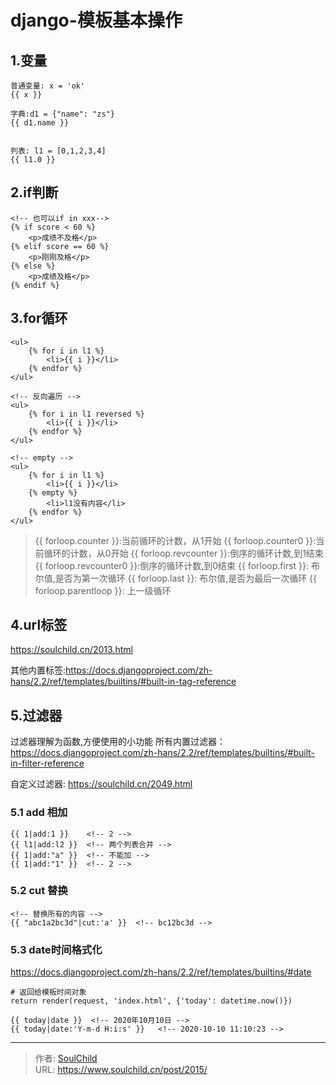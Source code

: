 # django-模板基本操作

<!--more-->
## 1.变量
```
普通变量: x = 'ok'
{{ x }}

字典:d1 = {"name": "zs"}
{{ d1.name }}


列表: l1 = [0,1,2,3,4]
{{ l1.0 }}

```

## 2.if判断
```
<!-- 也可以if in xxx-->
{% if score < 60 %}
    <p>成绩不及格</p>
{% elif score == 60 %}
    <p>刚刚及格</p>
{% else %}
    <p>成绩及格</p>
{% endif %}
```

## 3.for循环
```
<ul>
    {% for i in l1 %}
        <li>{{ i }}</li>
    {% endfor %}
</ul>

<!-- 反向遍历 -->
<ul>
    {% for i in l1 reversed %}  
        <li>{{ i }}</li>
    {% endfor %}
</ul>

<!-- empty -->
<ul>
    {% for i in l1 %}  
        <li>{{ i }}</li>
    {% empty %}
        <li>l1没有内容</li>
    {% endfor %}
</ul>
```
> {{ forloop.counter }}:当前循环的计数，从1开始
> {{ forloop.counter0 }}:当前循环的计数，从0开始
> {{ forloop.revcounter }}:倒序的循环计数,到1结束
> {{ forloop.revcounter0 }}:倒序的循环计数,到0结束
> {{ forloop.first }}: 布尔值,是否为第一次循环
> {{ forloop.last }}: 布尔值,是否为最后一次循环
> {{ forloop.parentloop }}: 上一级循环

## 4.url标签
https://soulchild.cn/2013.html

其他内置标签:https://docs.djangoproject.com/zh-hans/2.2/ref/templates/builtins/#built-in-tag-reference

## 5.过滤器
过滤器理解为函数,方便使用的小功能
所有内置过滤器：https://docs.djangoproject.com/zh-hans/2.2/ref/templates/builtins/#built-in-filter-reference

自定义过滤器: https://soulchild.cn/2049.html
### 5.1 add 相加
```
{{ 1|add:1 }}    <!-- 2 -->
{{ l1|add:l2 }}  <!-- 两个列表合并 -->
{{ 1|add:"a" }}  <!-- 不能加 -->
{{ 1|add:"1" }}  <!-- 2 -->
```
### 5.2 cut 替换
```
<!-- 替换所有的内容 -->
{{ "abc1a2bc3d"|cut:'a' }}  <!-- bc12bc3d -->
```
### 5.3 date时间格式化
https://docs.djangoproject.com/zh-hans/2.2/ref/templates/builtins/#date
```
# 返回给模板时间对象
return render(request, 'index.html', {'today': datetime.now()})

{{ today|date }}  <!-- 2020年10月10日 -->
{{ today|date:'Y-m-d H:i:s' }}   <!-- 2020-10-10 11:10:23 -->
```











---

> 作者: [SoulChild](https://www.soulchild.cn)  
> URL: https://www.soulchild.cn/post/2015/  

